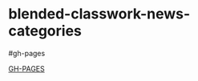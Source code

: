 # blended-classwork-news-categories

#gh-pages

[GH-PAGES](https://google-barma.github.io/blended-classwork-news-categories/)
